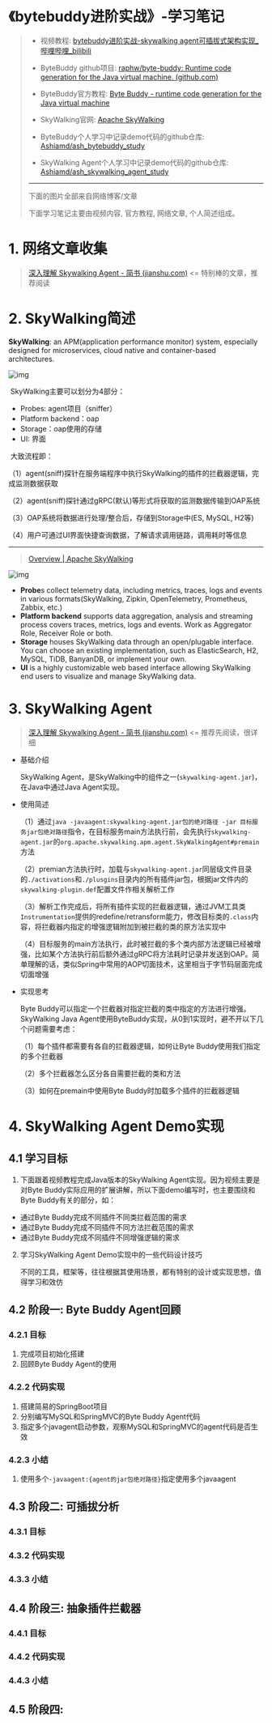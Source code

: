 # 《bytebuddy进阶实战》-学习笔记

> + 视频教程: [bytebuddy进阶实战-skywalking agent可插拔式架构实现_哔哩哔哩_bilibili](https://www.bilibili.com/video/BV1Jv4y1a7Kw)
>
> + ByteBuddy github项目: [raphw/byte-buddy: Runtime code generation for the Java virtual machine. (github.com)](https://github.com/raphw/byte-buddy)
>
> + ByteBuddy官方教程: [Byte Buddy - runtime code generation for the Java virtual machine](http://bytebuddy.net/#/tutorial-cn)
>
> + SkyWalking官网: [Apache SkyWalking](https://skywalking.apache.org/)
>
> + ByteBuddy个人学习中记录demo代码的github仓库: [Ashiamd/ash_bytebuddy_study](https://github.com/Ashiamd/ash_bytebuddy_study/tree/main)
>
> + SkyWalking Agent个人学习中记录demo代码的github仓库: [Ashiamd/ash_skywalking_agent_study](https://github.com/Ashiamd/ash_skywalking_agent_study)
>
> ---
>
> 下面的图片全部来自网络博客/文章
>
> 下面学习笔记主要由视频内容, 官方教程, 网络文章, 个人简述组成。

# 1. 网络文章收集

> [深入理解 Skywalking Agent - 简书 (jianshu.com)](https://www.jianshu.com/p/61d2edbe2275) <= 特别棒的文章，推荐阅读

# 2. SkyWalking简述

**SkyWalking**: an APM(application performance monitor) system, especially designed for microservices, cloud native and container-based architectures.

![img](https://upload-images.jianshu.io/upload_images/23610677-1bd4fe5f5ea9b253.png?imageMogr2/auto-orient/strip|imageView2/2/w/943/format/webp)

​	SkyWalking主要可以划分为4部分：

+ Probes: agent项目（sniffer）
+ Platform backend：oap
+ Storage：oap使用的存储
+ UI: 界面

​	大致流程即：

（1）agent(sniff)探针在服务端程序中执行SkyWalking的插件的拦截器逻辑，完成监测数据获取

（2）agent(sniff)探针通过gRPC(默认)等形式将获取的监测数据传输到OAP系统

（3）OAP系统将数据进行处理/整合后，存储到Storage中(ES, MySQL, H2等)

（4）用户可通过UI界面快捷查询数据，了解请求调用链路，调用耗时等信息

---

> [Overview | Apache SkyWalking](https://skywalking.apache.org/docs/main/v9.7.0/en/concepts-and-designs/overview/)

![img](https://skywalking.apache.org/images/home/architecture_2160x720.png?t=20220617)

- **Probe**s collect telemetry data, including metrics, traces, logs and events in various formats(SkyWalking, Zipkin, OpenTelemetry, Prometheus, Zabbix, etc.)
- **Platform backend** supports data aggregation, analysis and streaming process covers traces, metrics, logs and events. Work as Aggregator Role, Receiver Role or both.
- **Storage** houses SkyWalking data through an open/plugable interface. You can choose an existing implementation, such as ElasticSearch, H2, MySQL, TiDB, BanyanDB, or implement your own.
- **UI** is a highly customizable web based interface allowing SkyWalking end users to visualize and manage SkyWalking data.

# 3. SkyWalking Agent

> [深入理解 Skywalking Agent - 简书 (jianshu.com)](https://www.jianshu.com/p/61d2edbe2275) <= 推荐先阅读，很详细

+ 基础介绍

  SkyWalking Agent，是SkyWalking中的组件之一(`skywalking-agent.jar`)，在Java中通过Java Agent实现。

+ 使用简述

  （1）通过`java -javaagent:skywalking-agent.jar包的绝对路径 -jar 目标服务jar包绝对路径`指令，在目标服务main方法执行前，会先执行`skywalking-agent.jar`的`org.apache.skywalking.apm.agent.SkyWalkingAgent#premain`方法

  （2）premian方法执行时，加载与`skywalking-agent.jar`同层级文件目录的`./activations`和`./plusgins`目录内的所有插件jar包，根据jar文件内的`skywalking-plugin.def`配置文件作相关解析工作

  （3）解析工作完成后，将所有插件实现的拦截器逻辑，通过JVM工具类`Instrumentation`提供的redefine/retransform能力，修改目标类的`.class`内容，将拦截器内指定的增强逻辑附加到被拦截的类的原方法实现中

  （4）目标服务的main方法执行，此时被拦截的多个类内部方法逻辑已经被增强，比如某个方法执行前后额外通过gRPC将方法耗时记录并发送到OAP。简单理解的话，类似Spring中常用的AOP切面技术，这里相当于字节码层面完成切面增强

+ 实现思考

  Byte Buddy可以指定一个拦截器对指定拦截的类中指定的方法进行增强。SkyWalking Java Agent使用ByteBuddy实现，从0到1实现时，避不开以下几个问题需要考虑：

  （1）每个插件都需要有各自的拦截器逻辑，如何让Byte Buddy使用我们指定的多个拦截器

  （2）多个拦截器怎么区分各自需要拦截的类和方法

  （3）如何在premain中使用Byte Buddy时加载多个插件的拦截器逻辑

# 4. SkyWalking Agent Demo实现

## 4.1 学习目标

1. 下面跟着视频教程完成Java版本的SkyWalking Agent实现。因为视频主要是对Byte Buddy实际应用的扩展讲解，所以下面demo编写时，也主要围绕和Byte Buddy有关的部分，如：

+ 通过Byte Buddy完成不同插件不同类拦截范围的需求
+ 通过Byte Buddy完成不同插件不同方法拦截范围的需求
+ 通过Byte Buddy完成不同插件不同增强逻辑的需求

2. 学习SkyWalking Agent Demo实现中的一些代码设计技巧

   不同的工具，框架等，往往根据其使用场景，都有特别的设计或实现思想，值得学习和效仿

## 4.2 阶段一: Byte Buddy Agent回顾

### 4.2.1 目标

1. 完成项目初始化搭建
2. 回顾Byte Buddy Agent的使用

### 4.2.2 代码实现

1. 搭建简易的SpringBoot项目
2. 分别编写MySQL和SpringMVC的Byte Buddy Agent代码
3. 指定多个javagent启动参数，观察MySQL和SpringMVC的agent代码是否生效

### 4.2.3 小结

1. 使用多个`-javaagent:{agent的jar包绝对路径}`指定使用多个javaagent

## 4.3 阶段二: 可插拔分析

### 4.3.1 目标

### 4.3.2 代码实现

### 4.3.3 小结

## 4.4 阶段三: 抽象插件拦截器

### 4.4.1 目标

### 4.4.2 代码实现

### 4.4.3 小结

## 4.5 阶段四: 



